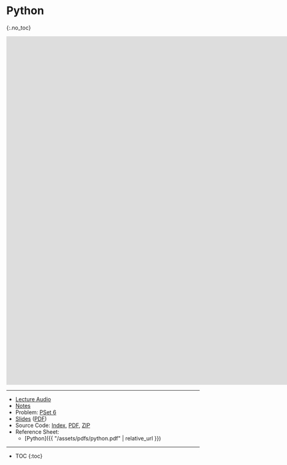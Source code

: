 # Python
{:.no_toc}

<iframe width="1680" height="909" src="https://www.youtube.com/embed/fL308_-Kbt0" frameborder="0" allow="accelerometer; autoplay; encrypted-media; gyroscope; picture-in-picture" allowfullscreen></iframe>

***

* [Lecture Audio](https://cdn.cs50.net/2019/fall/lectures/6/lecture6.mp3.download)
* [Notes](https://cs50.harvard.edu/x/2020/notes/6/)
* Problem: [PSet 6](https://cs50.harvard.edu/x/2020/psets/6/)
* [Slides](https://docs.google.com/presentation/d/1XXKDd6XSXjuAmAZKGAX-_PtYUmoHaJ25j1zsJ17lK2E/edit?usp=sharing) ([PDF](https://cdn.cs50.net/2019/fall/lectures/6/lecture6.pdf))
* Source Code: [Index](https://cdn.cs50.net/2019/fall/lectures/6/src6/), [PDF](https://cdn.cs50.net/2019/fall/lectures/6/src6.pdf), [ZIP](https://cdn.cs50.net/2019/fall/lectures/6/src6.zip)
* Reference Sheet:
  * [Python]({{ "/assets/pdfs/python.pdf" | relative_url }})
  
***

* TOC
{:toc}
